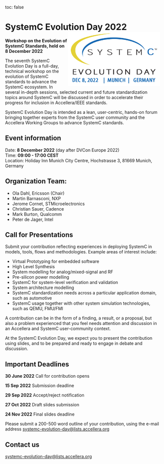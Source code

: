 toc: false

# SystemC Evolution Day 2022 <img style="float: right; width:300px;" src="/images/SCED-2022-Logo-500px.png">

**Workshop on the Evolution of SystemC Standards, held on 8 December 2022**

The seventh SystemC Evolution Day is a full-day, technical workshop on the evolution of SystemC standards to advance the SystemC ecosystem. In several in-depth sessions, selected current and future standardization topics around SystemC will be discussed in order to accelerate their progress for inclusion in Accellera/IEEE standards.

SystemC Evolution Day is intended as a lean, user-centric, hands-on forum bringing together experts from the SystemC user community and the Accellera Working Groups to advance SystemC standards.

## Event information

Date: **8 December 2022** (day after DVCon Europe 2022)<br>
Time: **09:00 - 17:00 CEST**<br>
Location: Holiday Inn Munich City Centre, Hochstrasse 3, 81669 Munich, Germany

## Organization Team:

 * Ola Dahl, Ericsson (Chair)
 * Martin Barnasconi, NXP
 * Jerome Cornet, STMicroelectronics
 * Christian Sauer, Cadence
 * Mark Burton, Qualcomm
 * Peter de Jager, Intel

## Call for Presentations

Submit your contribution reflecting experiences in deploying SystemC in models, tools, flows and methodologies. Example areas of interest include:

 * Virtual Prototyping for embedded software
 * High Level Synthesis
 * System modelling for analog/mixed-signal and RF
 * Pre-silicon power modelling
 * SystemC for system-level verification and validation
 * System architecture modelling
 * SystemC standardization needs across a particular application domain, such as automotive
 * SystemC usage together with other system simulation technologies, such as QEMU, FMU/FMI

A contribution can be in the form of a finding, a result, or a proposal, but also a problem experienced that you feel needs attention and discussion in an Accellera and SystemC user-community context.

At the SystemC Evolution Day, we expect you to present the contribution using slides, and to be prepared and ready to engage in debate and discussion.

<!--[Download the Call for Presentations here]()-->

## Important Deadlines

**30 June 2022** Call for contribution opens

**15 Sep 2022** Submission deadline

**29 Sep 2022** Accept/reject notification

**27 Oct 2022** Draft slides submission

**24 Nov 2022** Final slides deadline

Please submit a 200-500 word outline of your contribution, using the e-mail address
[systemc-evolution-day@lists.accellera.org](mailto:systemc-evolution-day@lists.accellera.org)

## Contact us

[systemc-evolution-day@lists.accellera.org](mailto:systemc-evolution-day@lists.accellera.org)


